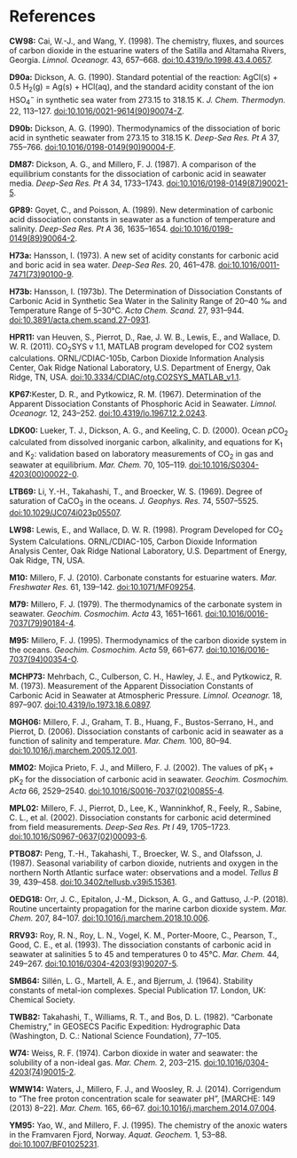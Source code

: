 # References

<span id='CW98'>**CW98:**</span> Cai, W.-J., and Wang, Y. (1998). The chemistry, fluxes, and sources of carbon dioxide in the estuarine waters of the Satilla and Altamaha Rivers, Georgia. *Limnol. Oceanogr.* 43, 657–668. [doi:10.4319/lo.1998.43.4.0657](https://doi.org/10.4319/lo.1998.43.4.0657).

<span id='D90a'>**D90a:**</span> Dickson, A. G. (1990). Standard potential of the reaction: AgCl(s) + 0.5 H<sub>2</sub>(g) = Ag(s) + HCl(aq), and the standard acidity constant of the ion HSO<sub>4</sub><sup>−</sup> in synthetic sea water from 273.15 to 318.15 K. *J. Chem. Thermodyn.* 22, 113–127. <a href='https://doi.org/10.1016/0021-9614(90)90074-Z'>doi:10.1016/0021-9614(90)90074-Z</a>.

<span id='D90b'>**D90b:**</span> Dickson, A. G. (1990). Thermodynamics of the dissociation of boric acid in synthetic seawater from 273.15 to 318.15 K. *Deep-Sea Res. Pt A* 37, 755–766. <a href='https://doi.org/10.1016/0198-0149(90)90004-F'>doi:10.1016/0198-0149(90)90004-F</a>.

<span id='DM87'>**DM87:**</span> Dickson, A. G., and Millero, F. J. (1987). A comparison of the equilibrium constants for the dissociation of carbonic acid in seawater media. *Deep-Sea Res. Pt A* 34, 1733–1743. <a href='https://doi.org/10.1016/0198-0149(87)90021-5'>doi:10.1016/0198-0149(87)90021-5</a>.

<span id='GP89'>**GP89:**</a> Goyet, C., and Poisson, A. (1989). New determination of carbonic acid dissociation constants in seawater as a function of temperature and salinity. *Deep-Sea Res. Pt A* 36, 1635–1654. <a href='https://doi.org/10.1016/0198-0149(89)90064-2'>doi:10.1016/0198-0149(89)90064-2</a>.

<span id='H73a'>**H73a:**</a> Hansson, I. (1973). A new set of acidity constants for carbonic acid and boric acid in sea water. *Deep-Sea Res.* 20, 461–478. <a href='https://doi.org/10.1016/0011-7471(73)90100-9'>doi:10.1016/0011-7471(73)90100-9</a>.

<span id='H73b'>**H73b:**</a> Hansson, I. (1973b). The Determination of Dissociation Constants of Carbonic Acid in Synthetic Sea Water in the Salinity Range of 20–40 ‰ and Temperature Range of 5–30°C. *Acta Chem. Scand.* 27, 931–944. [doi:10.3891/acta.chem.scand.27-0931](https://doi.org/10.3891/acta.chem.scand.27-0931).

<span id='HPR11'>**HPR11:**</span> van Heuven, S., Pierrot, D., Rae, J. W. B., Lewis, E., and Wallace, D. W. R. (2011). CO<sub>2</sub>SYS v 1.1, MATLAB program developed for CO2 system calculations. ORNL/CDIAC-105b, Carbon Dioxide Information Analysis Center, Oak Ridge National Laboratory, U.S. Department of Energy, Oak Ridge, TN, USA. [doi:10.3334/CDIAC/otg.CO2SYS_MATLAB_v1.1](https://doi.org/10.3334/CDIAC/otg.CO2SYS_MATLAB_v1.1).

<span id='KP67'>**KP67:**</a>Kester, D. R., and Pytkowicz, R. M. (1967). Determination of the Apparent Dissociation Constants of Phosphoric Acid in Seawater. *Limnol. Oceanogr.* 12, 243–252. [doi:10.4319/lo.1967.12.2.0243](https://doi.org/10.4319/lo.1967.12.2.0243).

<span id='LDK00'>**LDK00:**</span> Lueker, T. J., Dickson, A. G., and Keeling, C. D. (2000). Ocean <i>p</i>CO<sub>2</sub> calculated from dissolved inorganic carbon, alkalinity, and equations for K<sub>1</sub> and K<sub>2</sub>: validation based on laboratory measurements of CO<sub>2</sub> in gas and seawater at equilibrium. *Mar. Chem.* 70, 105–119. <a href='https://doi.org/10.1016/S0304-4203(00)00022-0'>doi:10.1016/S0304-4203(00)00022-0</a>.

<span id='LTB69'>**LTB69:**</span> Li, Y.-H., Takahashi, T., and Broecker, W. S. (1969). Degree of saturation of CaCO<sub>3</sub> in the oceans. *J. Geophys. Res.* 74, 5507–5525. [doi:10.1029/JC074i023p05507](https://doi.org/10.1029/JC074i023p05507).

<span id='LW98'>**LW98:**</span> Lewis, E., and Wallace, D. W. R. (1998). Program Developed for CO<sub>2</sub> System Calculations. ORNL/CDIAC-105, Carbon Dioxide Information Analysis Center, Oak Ridge National Laboratory, U.S. Department of Energy, Oak Ridge, TN, USA.

<span id='M10'>**M10:**</span> Millero, F. J. (2010). Carbonate constants for estuarine waters. *Mar. Freshwater Res.* 61, 139–142. [doi:10.1071/MF09254](https://doi.org/10.1071/MF09254).

<span id='M79'>**M79:**</span> Millero, F. J. (1979). The thermodynamics of the carbonate system in seawater. *Geochim. Cosmochim. Acta* 43, 1651–1661. <a href='https://doi.org/10.1016/0016-7037(79)90184-4'>doi:10.1016/0016-7037(79)90184-4</a>.

<span id='M95'>**M95:**</span> Millero, F. J. (1995). Thermodynamics of the carbon dioxide system in the oceans. *Geochim. Cosmochim. Acta* 59, 661–677. <a href='https://doi.org/10.1016/0016-7037(94)00354-O'>doi:10.1016/0016-7037(94)00354-O</a>.

<span id='MCHP73'>**MCHP73:**</span> Mehrbach, C., Culberson, C. H., Hawley, J. E., and Pytkowicz, R. M. (1973). Measurement of the Apparent Dissociation Constants of Carbonic Acid in Seawater at Atmospheric Pressure. *Limnol. Oceanogr.* 18, 897–907. [doi:10.4319/lo.1973.18.6.0897](https://doi.org/10.4319/lo.1973.18.6.0897).

<span id='MGH06'>**MGH06:**</span> Millero, F. J., Graham, T. B., Huang, F., Bustos-Serrano, H., and Pierrot, D. (2006). Dissociation constants of carbonic acid in seawater as a function of salinity and temperature. *Mar. Chem.* 100, 80–94. [doi:10.1016/j.marchem.2005.12.001](https://doi.org/10.1016/j.marchem.2005.12.001).

<span id='MM02'>**MM02:**</span> Mojica Prieto, F. J., and Millero, F. J. (2002). The values of pK<sub>1</sub> + pK<sub>2</sub> for the dissociation of carbonic acid in seawater. *Geochim. Cosmochim. Acta* 66, 2529–2540. <a href='https://doi.org/10.1016/S0016-7037(02)00855-4'>doi:10.1016/S0016-7037(02)00855-4</a>.

<span id='MPL02'>**MPL02:**</span> Millero, F. J., Pierrot, D., Lee, K., Wanninkhof, R., Feely, R., Sabine, C. L., et al. (2002). Dissociation constants for carbonic acid determined from field measurements. *Deep-Sea Res. Pt I* 49, 1705–1723. <a href='https://doi.org/10.1016/S0967-0637(02)00093-6'>doi:10.1016/S0967-0637(02)00093-6</a>.

<span id='PTBO87'>**PTBO87:**</span> Peng, T.-H., Takahashi, T., Broecker, W. S., and Olafsson, J. (1987). Seasonal variability of carbon dioxide, nutrients and oxygen in the northern North Atlantic surface water: observations and a model. *Tellus B* 39, 439–458. [doi:10.3402/tellusb.v39i5.15361](https://doi.org/10.3402/tellusb.v39i5.15361).

<span id='OEDG18'>**OEDG18:**</span> Orr, J. C., Epitalon, J.-M., Dickson, A. G., and Gattuso, J.-P. (2018). Routine uncertainty propagation for the marine carbon dioxide system. *Mar. Chem.* 207, 84–107. [doi:10.1016/j.marchem.2018.10.006](https://doi.org/10.1016/j.marchem.2018.10.006).

<span id='RRV93'>**RRV93:**</span> Roy, R. N., Roy, L. N., Vogel, K. M., Porter-Moore, C., Pearson, T., Good, C. E., et al. (1993). The dissociation constants of carbonic acid in seawater at salinities 5 to 45 and temperatures 0 to 45°C. *Mar. Chem.* 44, 249–267. <a href='https://doi.org/10.1016/0304-4203(93)90207-5'>doi:10.1016/0304-4203(93)90207-5</a>.

<span id='SMB64'>**SMB64:**</span> Sillén, L. G., Martell, A. E., and Bjerrum, J. (1964). Stability constants of metal-ion complexes. Special Publication 17. London, UK: Chemical Society.

<span id='TWB82'>**TWB82:**</span> Takahashi, T., Williams, R. T., and Bos, D. L. (1982). “Carbonate Chemistry,” in GEOSECS Pacific Expedition: Hydrographic Data (Washington, D. C.: National Science Foundation), 77–105.

<span id='W74'>**W74:**</span> Weiss, R. F. (1974). Carbon dioxide in water and seawater: the solubility of a non-ideal gas. *Mar. Chem.* 2, 203–215. <a href='https://doi.org/10.1016/0304-4203(74)90015-2'>doi:10.1016/0304-4203(74)90015-2</a>.

<span id='WMW14'>**WMW14:**</span> Waters, J., Millero, F. J., and Woosley, R. J. (2014). Corrigendum to “The free proton concentration scale for seawater pH”, [MARCHE: 149 (2013) 8–22]. *Mar. Chem.* 165, 66–67. [doi:10.1016/j.marchem.2014.07.004](https://doi.org/10.1016/j.marchem.2014.07.004).

<span id='YM95'>**YM95:**</span> Yao, W., and Millero, F. J. (1995). The chemistry of the anoxic waters in the Framvaren Fjord, Norway. *Aquat. Geochem.* 1, 53–88. [doi:10.1007/BF01025231](https://doi.org/10.1007/BF01025231).

